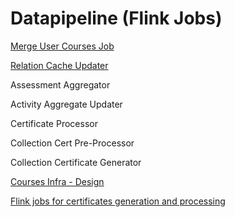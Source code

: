 # Datapipeline (Flink Jobs)

[Merge User Courses Job](https://project-sunbird.atlassian.net/wiki/spaces/SLBB/pages/3129704449/SB-28061+Migrate+Merge-User-Courses+samza+to+flink+job)

[Relation Cache Updater](https://project-sunbird.atlassian.net/wiki/spaces/SBDES/pages/1520042020/Course+Infra+-+Async+Jobs+-+Implementation+Design)

Assessment Aggregator

Activity Aggregate Updater

Certificate Processor

Collection Cert Pre-Processor

Collection Certificate Generator

[Courses Infra - Design](https://project-sunbird.atlassian.net/wiki/spaces/SBDES/pages/1493041222/Courses+Infra+-+Design)

[Flink jobs for certificates generation and processing](https://project-sunbird.atlassian.net/wiki/spaces/SBDES/pages/1782087720/Flink+jobs+for+certificates+generation+and+processing)
